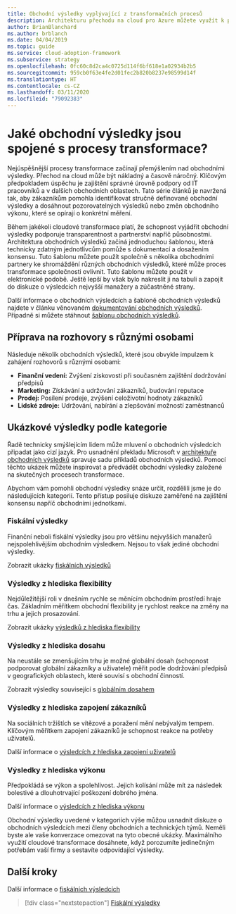 ```yaml
---
title: Obchodní výsledky vyplývající z transformačních procesů
description: Architekturu přechodu na cloud pro Azure můžete využít k pochopení obchodních výsledků spojených s procesy transformacemi.
author: BrianBlanchard
ms.author: brblanch
ms.date: 04/04/2019
ms.topic: guide
ms.service: cloud-adoption-framework
ms.subservice: strategy
ms.openlocfilehash: 0fc60c8d2ca4c0725d114f6bf618e1a02934b2b5
ms.sourcegitcommit: 959cb0f63e4fe2d01fec2b820b8237e98599d14f
ms.translationtype: HT
ms.contentlocale: cs-CZ
ms.lasthandoff: 03/11/2020
ms.locfileid: "79092383"
---
```

<!-- markdownlint-disable MD026 -->

# <a name="what-business-outcomes-are-associated-with-transformation-journeys"></a>Jaké obchodní výsledky jsou spojené s procesy transformace?

Nejúspěšnější procesy transformace začínají přemýšlením nad obchodními výsledky. Přechod na cloud může být nákladný a časově náročný. Klíčovým předpokladem úspěchu je zajištění správné úrovně podpory od IT pracovníků a v dalších obchodních oblastech. Tato série článků je navržená tak, aby zákazníkům pomohla identifikovat stručně definované obchodní výsledky a dosáhnout pozorovatelných výsledků nebo změn obchodního výkonu, které se opírají o konkrétní měření.

Během jakékoli cloudové transformace platí, že schopnost vyjádřit obchodní výsledky podporuje transparentnost a partnerství napříč působnostmi. Architektura obchodních výsledků začíná jednoduchou šablonou, která technicky zdatným jednotlivcům pomůže s dokumentací a dosažením konsensu. Tuto šablonu můžete použít společně s několika obchodními partnery ke shromáždění různých obchodních výsledků, které může proces transformace společnosti ovlivnit. Tuto šablonu můžete použít v elektronické podobě. Ještě lepší by však bylo nakreslit ji na tabuli a zapojit do diskuze o výsledcích nejvyšší manažery a zúčastněné strany.

Další informace o obchodních výsledcích a šabloně obchodních výsledků najdete v článku věnovaném [dokumentování obchodních výsledků](./business-outcome-template.md). Případně si můžete stáhnout [šablonu obchodních výsledků](https://archcenter.blob.core.windows.net/cdn/business-outcome-template.xlsx).

## <a name="prepare-for-conversations-with-different-personas"></a>Příprava na rozhovory s různými osobami

Následuje několik obchodních výsledků, které jsou obvykle impulzem k zahájení rozhovorů s různými osobami:

- **Finanční vedení:** Zvýšení ziskovosti při současném zajištění dodržování předpisů
- **Marketing:** Získávání a udržování zákazníků, budování reputace
- **Prodej:** Posílení prodeje, zvýšení celoživotní hodnoty zákazníků
- **Lidské zdroje:** Udržování, nabírání a zlepšování možností zaměstnanců

## <a name="sample-outcomes-by-category"></a>Ukázkové výsledky podle kategorie

Řadě technicky smýšlejícím lidem může mluvení o obchodních výsledcích připadat jako cizí jazyk. Pro usnadnění překladu Microsoft v [architektuře obchodních výsledků](../index.md) spravuje sadu příkladů obchodních výsledků. Pomocí těchto ukázek můžete inspirovat a předvádět obchodní výsledky založené na skutečných procesech transformace.

Abychom vám pomohli obchodní výsledky snáze určit, rozdělili jsme je do následujících kategorií. Tento přístup posiluje diskuze zaměřené na zajištění konsensu napříč obchodními jednotkami.

### <a name="fiscal-outcomes"></a>Fiskální výsledky

Finanční neboli fiskální výsledky jsou pro většinu nejvyšších manažerů nejspolehlivějším obchodním výsledkem. Nejsou to však jediné obchodní výsledky.

Zobrazit ukázky [fiskálních výsledků](./fiscal-outcomes.md)

### <a name="agility-outcomes"></a>Výsledky z hlediska flexibility

Nejdůležitější roli v dnešním rychle se měnícím obchodním prostředí hraje čas. Základním měřítkem obchodní flexibility je rychlost reakce na změny na trhu a jejich prosazování.

Zobrazit ukázky [výsledků z hlediska flexibility](./agility-outcomes.md)

### <a name="reach-outcomes"></a>Výsledky z hlediska dosahu

Na neustále se zmenšujícím trhu je možné globální dosah (schopnost podporovat globální zákazníky a uživatele) měřit podle dodržování předpisů v geografických oblastech, které souvisí s obchodní činností.

Zobrazit výsledky související s [globálním dosahem](./reach-outcomes.md)

### <a name="customer-engagement-outcomes"></a>Výsledky z hlediska zapojení zákazníků

Na sociálních tržištích se vítězové a poražení mění nebývalým tempem. Klíčovým měřítkem zapojení zákazníků je schopnost reakce na potřeby uživatelů.

Další informace o [výsledcích z hlediska zapojení uživatelů](./engagement-outcomes.md)

### <a name="performance-outcomes"></a>Výsledky z hlediska výkonu

Předpokládá se výkon a spolehlivost. Jejich kolísání může mít za následek bolestivé a dlouhotrvající poškození dobrého jména.

Další informace o [výsledcích z hlediska výkonu](./performance-outcomes.md)

Obchodní výsledky uvedené v kategoriích výše můžou usnadnit diskuze o obchodních výsledcích mezi členy obchodních a technických týmů. Neměli byste ale vaše konverzace omezovat na tyto obecné ukázky. Maximálního využití cloudové transformace dosáhnete, když porozumíte jedinečným potřebám vaší firmy a sestavíte odpovídající výsledky.

## <a name="next-steps"></a>Další kroky

Další informace o [fiskálních výsledcích](./fiscal-outcomes.md)

> [!div class="nextstepaction"]
> [Fiskální výsledky](./fiscal-outcomes.md)
